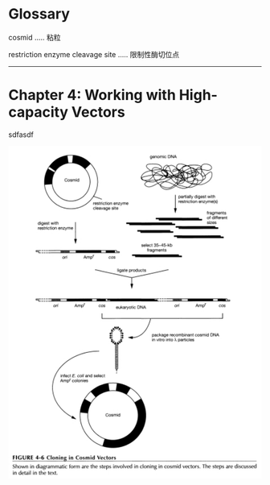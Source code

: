 # Glossary

cosmid ..... 粘粒

restriction enzyme cleavage site ..... 限制性酶切位点

---

# Chapter 4:  Working with High-capacity Vectors

sdfasdf

<img src=".\img\1.jpg" height="660px">    